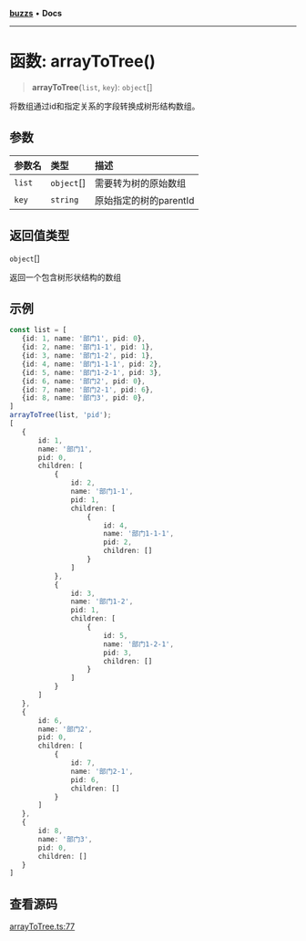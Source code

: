 [**buzzs**](../README.md) • **Docs**

***

# 函数: arrayToTree()

> **arrayToTree**(`list`, `key`): `object`[]

将数组通过id和指定关系的字段转换成树形结构数组。

## 参数

| 参数名 | 类型 | 描述 |
| :------ | :------ | :------ |
| `list` | `object`[] | 需要转为树的原始数组 |
| `key` | `string` | 原始指定的树的parentId |

## 返回值类型

`object`[]

返回一个包含树形状结构的数组

## 示例

```ts
const list = [
   {id: 1, name: '部门1', pid: 0},
   {id: 2, name: '部门1-1', pid: 1},
   {id: 3, name: '部门1-2', pid: 1},
   {id: 4, name: '部门1-1-1', pid: 2},
   {id: 5, name: '部门1-2-1', pid: 3},
   {id: 6, name: '部门2', pid: 0},
   {id: 7, name: '部门2-1', pid: 6},
   {id: 8, name: '部门3', pid: 0},
]
arrayToTree(list, 'pid');
[
   {
       id: 1,
       name: '部门1',
       pid: 0,
       children: [
           {
               id: 2,
               name: '部门1-1',
               pid: 1,
               children: [
                   {
                       id: 4, 
                       name: '部门1-1-1', 
                       pid: 2,
                       children: []
                   }
               ]
           },
           {
               id: 3,
               name: '部门1-2',
               pid: 1,
               children: [
                   {
                       id: 5, 
                       name: '部门1-2-1', 
                       pid: 3,
                       children: []
                   }
               ]
           }
       ]
   },
   {
       id: 6,
       name: '部门2',
       pid: 0,
       children: [
           {
               id: 7, 
               name: '部门2-1', 
               pid: 6,
               children: []
           }
       ]
   },
   {
       id: 8,
       name: '部门3',
       pid: 0,
       children: []
   }
]
```

## 查看源码

[arrayToTree.ts:77](https://github.com/Leexiaop/buzz/blob/55a146517984fc8673084656b05bf607efa1e1f3/src/arrayToTree.ts#L77)
